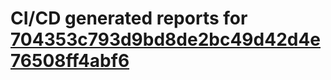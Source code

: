 # CI/CD generated reports for [704353c793d9bd8de2bc49d42d4e76508ff4abf6](https://github.com/hydephp/develop/commit/704353c793d9bd8de2bc49d42d4e76508ff4abf6)
